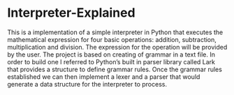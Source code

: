 # Interpreter-Explained
This is a implementation of a simple interpreter in Python that executes the mathematical expression for four basic operations: addition, subtraction, multiplication and division. The expression
for the operation will be provided by the user.
The project is based on creating of
grammar in a text file. In order to build one
I referred to Python’s built in parser library
called Lark that provides a structure to define grammar rules. Once
the grammar rules established we can then
implement a lexer and a parser that would
generate a data structure for the
interpreter to process.
